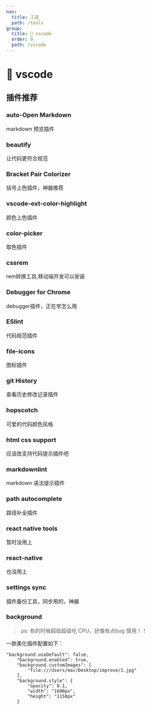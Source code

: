 ```yaml
---
nav:
  title: 工具
  path: /tools
group:
  title: 💊 vscode
  order: 9
  path: /vscode
---
```


# 💊 vscode

## 插件推荐

### auto-Open Markdown

markdown 预览插件

### beautify

让代码更符合规范

### Bracket Pair Colorizer

括号上色插件，神器推荐

### vscode-ext-color-highlight

颜色上色插件

### color-picker

取色插件

### cssrem

rem转换工具,移动端开发可以安装

### Debugger for Chrome

debugger插件，正在学怎么用

### ESlint

代码规范插件

### file-icons

图标插件

### git History

查看历史修改记录插件

### hopscotch

可爱的代码颜色风格

### html css support

应该改支持代码提示插件吧

### markdownlint

markdown 语法提示插件

### path autocomplete

路径补全插件

### react native tools

暂时没用上

### react-native

也没用上

### settings sync

插件备份工具，同步用的，神器

### background
> ps: 有的时候超级超级吃 CPU，好像有点bug 慎用！！

一款美化插件配置如下：

```
"background.useDefault": false,
    "background.enabled": true,
    "background.customImages": [
        "file:///Users/mac/Desktop/improve/1.jpg"
    ],
    "background.style": {
        "opacity": 0.1,
        "width": "1600px",
        "height": "1150px"
    }
```

